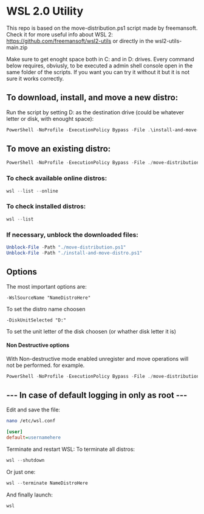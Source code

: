 # WSL 2.0 Utility
This repo is based on the move-distribution.ps1 script made by freemansoft.
Check it for more useful info about WSL 2: https://github.com/freemansoft/wsl2-utils or directly in the wsl2-utils-main.zip

Make sure to get enoght space both in C: and in D: drives.
Every command below requires, obviusly, to be executed a admin shell console open in the same folder of the scripts.
If you want you can try it without it but it is not sure it works correctly.

## To download, install, and move a new distro:
Run the script by setting D: as the destination drive (could be whatever letter or disk, with enought space):
```powershell
PowerShell -NoProfile -ExecutionPolicy Bypass -File .\install-and-move-distro.ps1 -DiskUnitSelected "D:"
```

## To move an existing distro:
```powershell
PowerShell -NoProfile -ExecutionPolicy Bypass -File ./move-distribution.ps1 -WslSourceName "NameDistroHere" -DiskUnitSelected "D:"
```

### To check available online distros:
```powershell
wsl --list --online
```

### To check installed distros:
```powershell
wsl --list
```

### If necessary, unblock the downloaded files:
```powershell
Unblock-File -Path "./move-distribution.ps1"
Unblock-File -Path "./install-and-move-distro.ps1"
```

## Options
The most important options are:
```
-WslSourceName "NameDistroHere"
```
To set the distro name choosen

```
-DiskUnitSelected "D:"
```
To set the unit letter of the disk choosen (or whather disk letter it is)

#### Non Destructive options
With Non-destructive mode enabled unregister and move operations will not be performed.
for example. 
```powershell
PowerShell -NoProfile -ExecutionPolicy Bypass -File ./move-distribution.ps1 -WslSourceName "NameDistroHere" -DiskUnitSelected "D:" -NonDestructive
```

## --- In case of default logging in only as root ---
Edit and save the file:
```bash
nano /etc/wsl.conf
```

```ini
[user]
default=usernamehere
```

Terminate and restart WSL:
To terminate all distros:
```powershell
wsl --shutdown
```
Or just one:
```powershell
wsl --terminate NameDistroHere
```
And finally launch:
```powershell
wsl
```